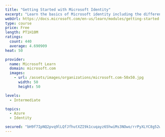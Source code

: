 ```yaml
---
title: "Getting Started with Microsoft Identity"
excerpt: "Learn the basics of Microsoft identity including the different types of tokens, account types, and supported topologies."
webUrl: https://docs.microsoft.com/en-us/learn/modules/getting-started-identity/
type: course
price: Free
length: PT1H10M
ratings:
  count: 440
  average: 4.690909
heat: 50

provider:
  name: Microsoft Learn
  domain: microsoft.com
  images:
    - url: /assets/images/organizations/microsoft.com-50x50.jpg
      width: 50
      height: 50

levels:
  - Intermediate

topics:
  - Azure
  - Identity

secured: "bH9f7IpNQ2pvq9lLQfJfhutXZI9k1cuqayz65hwiMs3NOwo/rrPyXLYC8g52wcORrUy1tP/EH4NweeX4A2wQhwOj9gtizvzVIFLWk7CAMpOym1GulSsv74sF7VIzZIyV0+c9A96vRa+StVSEi3J8LpGOvgeuzPsWMNHS5Hf+3Okm/eOYVBqZbi3G3Q/WHf03spjppmRTuAw3gv8JoGehDbFXW25kGl7rOeP+3U9xryyzFQfMtP/zSS3v28/ECrH+VGmWS9rQWO7BjeAvxHByQj/LQcwNxvS8Er1VJVdp7v7vvJ25dVosurlKSXdxwEMdpcCTQna4QBF1GTxx8Lz3jqi2TWNmqPQGbzSJ6Bs5n7xoUhW5yw+yqCzVE67yvB9KWOOCAT4HIqWJOfBje3THKV9b4cS2igG9mRTM7dm1rBg=;G+V7XZEsNNYv/2FgPJuxyg=="
---
```


